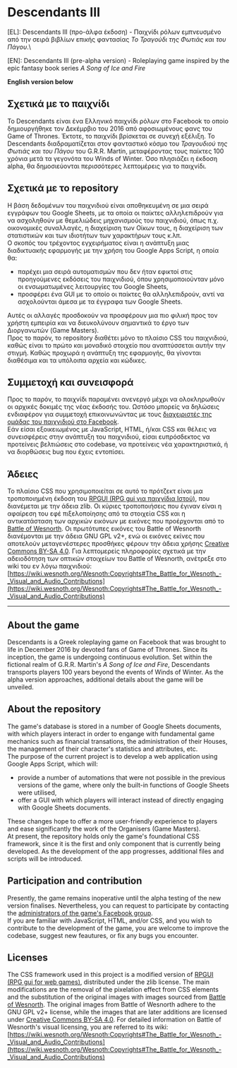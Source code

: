 # Descendants III

[EL]: Descendants III (προ-άλφα έκδοση) - Παιχνίδι ρόλων εμπνευσμένο από την σειρά βιβλίων επικής φαντασίας *Το Τραγούδι της Φωτιάς και του Πάγου*.\

[EN]: Descendants III (pre-alpha version) - Roleplaying game inspired by the epic fantasy book series *A Song of Ice and Fire*

**English version below**

## Σχετικά με το παιχνίδι
Το Descendants είναι ένα Ελληνικό παιχνίδι ρόλων στο Facebook το οποίο δημιουργήθηκε τον Δεκέμρβιο του 2016 από αφοσιωμένους φανς του Game of Thrones. Έκτοτε, το παιχνίδι βρίσκεται σε συνεχή εξέλιξη. Το Descendants διαδραματίζεται στον φανταστικό κόσμο του *Τραγουδιού της Φωτιάς και του Πάγου* του G.R.R. Martin, μεταφέροντας τους παίκτες 100 χρόνια μετά τα γεγονότα του Winds of Winter. Όσο πλησιάζει η έκδοση alpha, θα δημοσιεύονται περισσότερες λεπτομέρεις για το παιχνίδι.

## Σχετικά με το repository
Η βάση δεδομένων του παιχνιδιού είναι αποθηκευμένη σε μια σειρά εγγράφων του Google Sheets, με τα οποία οι παίκτες αλληλεπιδρούν για να ασχοληθούν με θεμελιώδεις μηχανισμούς του παιχνιδιού, όπως π.χ. οικονομικές συναλλαγές, η διαχείριση των Οίκων τους, η διαχείριση των στατιστικών και των ιδιοτήτων των χαρακτήρων τους κ.λπ.\
Ο σκοπός του τρέχοντος εγχειρήματος είναι η ανάπτυξη μιας διαδικτυακής εφαρμογής με την χρήση του Google Apps Script, η οποία θα:
*   παρέχει μια σειρά αυτοματισμών που δεν ήταν εφικτοί στις προηγούμενες εκδόσεις του παιχνιδιού, όπου χρησιμοποιούνταν μόνο οι ενσωματωμένες λειτουργίες του Google Sheets,
*   προσφέρει ένα GUI με το οποίο οι παίκτες θα αλληλεπιδρούν, αντί να ασχολούνται άμεσα με τα έγγραφα των Google Sheets.

Αυτές οι αλλαγές προσδοκούν να προσφέρουν μια πιο φιλική προς τον χρήστη εμπειρία και να διευκολύνουν σημαντικά το έργο των Διοργανωτών (Game Masters).\
Προς το παρόν, το repository διαθέτει μόνο το πλαίσιο CSS του παιχνιδιού, καθώς είναι το πρώτο και μοναδικό στοιχείο που αναπτύσσεται αυτήν την στιγμή. Καθώς προχωρά η ανάπτυξη της εφαρμογής, θα γίνονται διαθέσιμα και τα υπόλοιπα αρχεία και κώδικες.

## Συμμετοχή και συνεισφορά
Προς το παρόν, το παιχνίδι παραμένει ανενεργό μέχρι να ολοκληρωθούν οι αρχικές δοκιμές της νέας έκδοσής του. Ωστόσο μπορείς να δηλώσεις ενδιαφέρον για συμμετοχή επικοινωνώντας με τους [διαχειριστές της ομάδας του παιχνιδιού στο Facebook](https://www.facebook.com/groups/478019717141911/members).\
Εάν είσαι εξοικειωμένος με JavaScript, HTML, ή/και CSS και θέλεις να συνεισφέρεις στην ανάπτυξη του παιχνιδιού, είσαι ευπρόσδεκτος να προτείνεις βελτιώσεις στο codebase, να προτείνεις νέα χαρακτηριστικά, ή να διορθώσεις bug που έχεις εντοπίσει.

## Άδειες
Το πλαίσιο CSS που χρησιμοποιείται σε αυτό το πρότζεκτ είναι μια τροποποιημένη έκδοση του [RPGUI (RPG gui για παιχνίδια Ιστού)](https://ronenness.github.io/RPGUI/), που διανέμεται με την άδεια zlib. Οι κύριες τροποποιήσεις που έγιναν είναι η αφαίρεση του εφέ πιξελοποίησης από τα στοιχεία CSS και η αντικατάσταση των αρχικών εικόνων με εικόνες που προέρχονται από το [Battle of Wesnorth](https://github.com/wesnoth/wesnoth). Οι πρωτότυπες εικόνες του Battle of Wesnorth διανέμονται με την άδεια GNU GPL v2+, ενώ οι εικόνες εκίνες που αποτελούν μεταγενέστερες προσθήκες φέρουν την άδεια χρήσης  [Creative Commons BY-SA 4.0](https://creativecommons.org/licenses/by-sa/4.0/ ). Για λεπτομερείς πληροφορίες σχετικά με την αδειοδότηση των οπτικών στοιχείων του Battle of Wesnorth, ανέτρεξε στο wiki του εν λόγω παιχνιδιού:\
[https://wiki.wesnoth.org/Wesnoth:Copyrights#The_Battle_for_Wesnoth_-_Visual_and_Audio_Contributions](https://wiki.wesnoth.org/Wesnoth:Copyrights#The_Battle_for_Wesnoth_-_Visual_and_Audio_Contributions)

---

## About the game
Descendants is a Greek roleplaying game on Facebook that was brought to life in December 2016 by devoted fans of Game of Thrones. Since its inception, the game is undergoing continuous evolution. Set within the fictional realm of G.R.R. Martin's *A Song of Ice and Fire*, Descendants transports players 100 years beyond the events of Winds of Winter. As the alpha version approaches, additional details about the game will be unveiled.

## About the repository
The game's database is stored in a number of Google Sheets documents, with which players interact in order to engange with fundamental game mechanics such as financial transations, the administration of their Houses, the management of their character's statistics and attributes, etc.\
The purpose of the current project is to develop a web application using Google Apps Script, which will:

*   provide a number of automations that were not possible in the previous versions of the game, where only the built-in functions of Google Sheets were utilised,
*   offer a GUI with which players will interact instead of directly engaging with Google Sheets documents.

These changes hope to offer a more user-friendly experience to players and ease significantly the work of the Organisers (Game Masters).\
At present, the repository holds only the game's foundational CSS framework, since it is the first and only component that is currently being developed. As the development of the app progresses, additional files and scripts will be introduced.

## Participation and contribution

Presently, the game remains inoperative until the alpha testing of the new version finalises. Nevertheless, you can request to participate by contacting the [administrators of the game's Facebook group](https://www.facebook.com/groups/478019717141911/members).\
If you are familiar with JavaScript, HTML, and/or CSS, and you wish to contribute to the development of the game, you are welcome to improve the codebase, suggest new feautures, or fix any bugs you encounter.

## Licenses
The CSS framework used in this project is a modified version of [RPGUI (RPG gui for web games)](https://ronenness.github.io/RPGUI/), distributed under the zlib license. The main modifications are the removal of the pixelation effect from CSS elements and the substitution of the original images with images sourced from [Battle of Wesnorth](https://github.com/wesnoth/wesnoth). The original images from Battle of Wesnorth adhere to the GNU GPL v2+ license, while the images that are later additions are licensed under [Creative Commons BY-SA 4.0](https://creativecommons.org/licenses/by-sa/4.0/). For detailed information on Battle of Wesnorth's visual licensing, you are referred to its wiki:
[https://wiki.wesnoth.org/Wesnoth:Copyrights#The_Battle_for_Wesnoth_-_Visual_and_Audio_Contributions](https://wiki.wesnoth.org/Wesnoth:Copyrights#The_Battle_for_Wesnoth_-_Visual_and_Audio_Contributions)
